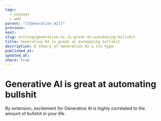 ```yaml
---
tags:
  - concept
  - web
parent: "[[Generative AI]]"
previous:
next:
slug: writing/generative-ai-is-great-at-automating-bullshit
title: Generative AI is great at automating bullshit
description: A theory of Generative AI & its hype
published_at:
updated_at:
share: true
---
```


# Generative AI is great at automating bullshit

By extension, excitement for Generative AI is highly correlated to the amount of bullshit in your life.
